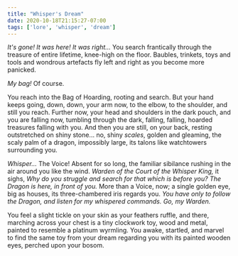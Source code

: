 ```yaml
---
title: "Whisper's Dream"
date: 2020-10-18T21:15:27-07:00
tags: ['lore', 'whisper', 'dream']
---
```


*It's gone! It was here! It was right...* You search frantically through the treasure of entire lifetime, knee-high on the floor. Baubles, trinkets, toys and tools and wondrous artefacts fly left and right as you become more panicked.

*My bag!* Of course. 

You reach into the Bag of Hoarding, rooting and search. But your hand keeps going, down, down, your arm now, to the elbow, to the shoulder, and still you reach. Further now, your head and shoulders in the dark pouch, and you are falling now, tumbling through the dark, falling, falling, hoarded treasures falling with you. And then you are still, on your back, resting outstretched on shiny stone... no, shiny *scales*, golden and gleaming, the scaly palm of a dragon, impossibly large, its talons like watchtowers surrounding you.

*Whisper...* The Voice! Absent for so long, the familiar sibilance rushing in the air around you like the wind. *Warden of the Court of the Whisper King,* it sighs, *Why do you struggle and search for that which is before you? The Dragon is here, in front of you.* More than a Voice, now; a single golden eye, big as houses, its three-chambered iris regards you. *You have only to follow the Dragon, and listen for my whispered commands. Go, my Warden.*

You feel a slight tickle on your skin as your feathers ruffle, and there, marching across your chest is a tiny clockwork toy, wood and metal, painted to resemble a platinum wyrmling. You awake, startled, and marvel to find the same toy from your dream regarding you with its painted wooden eyes, perched upon your bosom.
